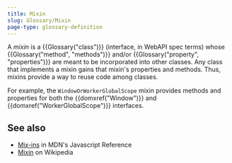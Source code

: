 ```yaml
---
title: Mixin
slug: Glossary/Mixin
page-type: glossary-definition
---
```


A _mixin_ is a {{Glossary("class")}} (interface, in WebAPI spec terms) whose {{Glossary("method", "methods")}} and/or {{Glossary("property", "properties")}} are meant to be incorporated into other classes. Any class that implements a mixin gains that mixin's properties and methods. Thus, mixins provide a way to reuse code among classes.

For example, the `WindowOrWorkerGlobalScope` mixin provides methods and properties for both the {{domxref("Window")}} and {{domxref("WorkerGlobalScope")}} interfaces.

## See also

- [Mix-ins](/en-US/docs/Web/JavaScript/Reference/Classes/extends#mix-ins) in MDN's Javascript Reference
- [Mixin](https://en.wikipedia.org/wiki/Mixin) on Wikipedia

